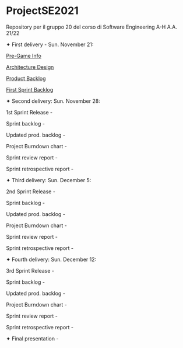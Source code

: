 # ProjectSE2021
Repository per il gruppo 20 del corso di Software Engineering A-H A.A. 21/22

✦ First delivery - Sun. November 21:

  [Pre-Game Info](https://docs.google.com/document/d/150nI8XnC_kZe4jG__v4gwtC6nZT15hzM/edit?usp=sharing&ouid=116525819115775980151&rtpof=true&sd=true)
  
  [Architecture Design](https://drive.google.com/file/d/1aC3ewx9ntOOFt4w6opfJrnL4DLbpPwoU/view?usp=sharing)
  
  [Product Backlog](https://docs.google.com/spreadsheets/d/1_tZ-b834kGpjWSfIYKGc3dXVGtDrJD-u/edit?usp=sharing&ouid=116525819115775980151&rtpof=true&sd=true)
  
  [First Sprint Backlog](https://docs.google.com/spreadsheets/d/16bT2IOX1n09y_2kjN82ov_fDsspXJAHg/edit?usp=sharing&ouid=116525819115775980151&rtpof=true&sd=true)


✦ Second delivery: Sun. November 28:

  1st Sprint Release -
  
  Sprint backlog -
  
  Updated prod. backlog -
  
  Project Burndown chart -
  
  Sprint review report -
  
  Sprint retrospective report -
  

✦ Third delivery: Sun. December 5:
  
  2nd Sprint Release -
  
  Sprint backlog -
  
  Updated prod. backlog -
  
  Project Burndown chart -
  
  Sprint review report -
  
  Sprint retrospective report -


✦ Fourth delivery: Sun. December 12:
  
  3rd Sprint Release -
  
  Sprint backlog -
  
  Updated prod. backlog -
  
  Project Burndown chart -
  
  Sprint review report -
  
  Sprint retrospective report -
  
  ✦ Final presentation - 
